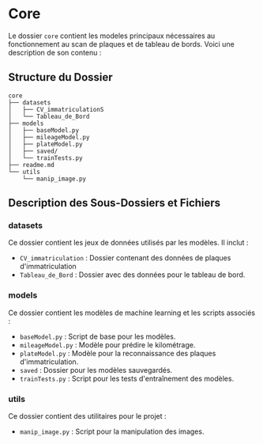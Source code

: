 # Core

Le dossier `core` contient les modeles principaux nécessaires au fonctionnement au scan de plaques et de tableau de bords. Voici une description de son contenu :

## Structure du Dossier

```
core
├── datasets
│   ├── CV_immatriculationS
│   └── Tableau_de_Bord
├── models
│   ├── baseModel.py
│   ├── mileageModel.py
│   ├── plateModel.py
│   ├── saved/
│   └── trainTests.py
├── readme.md
└── utils
    └── manip_image.py
```

## Description des Sous-Dossiers et Fichiers

### datasets

Ce dossier contient les jeux de données utilisés par les modèles. Il inclut :

- `CV_immatriculation` : Dossier contenant des données de plaques d'immatriculation
- `Tableau_de_Bord` : Dossier avec des données pour le tableau de bord.

### models

Ce dossier contient les modèles de machine learning et les scripts associés :

- `baseModel.py` : Script de base pour les modèles.
- `mileageModel.py` : Modèle pour prédire le kilométrage.
- `plateModel.py` : Modèle pour la reconnaissance des plaques d'immatriculation.
- `saved` : Dossier pour les modèles sauvegardés.
- `trainTests.py` : Script pour les tests d'entraînement des modèles.

### utils

Ce dossier contient des utilitaires pour le projet :

- `manip_image.py` : Script pour la manipulation des images.
